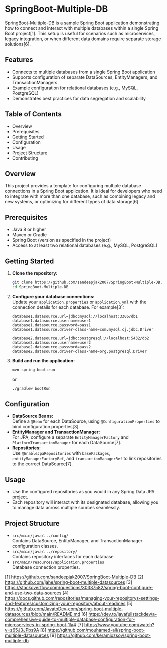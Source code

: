 # SpringBoot-Multiple-DB

SpringBoot-Multiple-DB is a sample Spring Boot application demonstrating how to connect and interact with multiple databases within a single Spring Boot project[1]. This setup is useful for scenarios such as microservices, legacy integration, or when different data domains require separate storage solutions[6].

## Features

- Connects to multiple databases from a single Spring Boot application
- Supports configuration of separate DataSources, EntityManagers, and TransactionManagers
- Example configuration for relational databases (e.g., MySQL, PostgreSQL)
- Demonstrates best practices for data segregation and scalability

## Table of Contents

- Overview
- Prerequisites
- Getting Started
- Configuration
- Usage
- Project Structure
- Contributing

## Overview

This project provides a template for configuring multiple database connections in a Spring Boot application. It is ideal for developers who need to integrate with more than one database, such as combining legacy and new systems, or optimizing for different types of data storage[6].

## Prerequisites

- Java 8 or higher
- Maven or Gradle
- Spring Boot (version as specified in the project)
- Access to at least two relational databases (e.g., MySQL, PostgreSQL)

## Getting Started

1. **Clone the repository:**
   ```bash
   git clone https://github.com/sandeepjak2007/SpringBoot-Multiple-DB.git
   cd SpringBoot-Multiple-DB
   ```

2. **Configure your database connections:**  
   Update your `application.properties` or `application.yml` with the connection details for each database. For example[3]:

   ```
   database1.datasource.url=jdbc:mysql://localhost:3306/db1
   database1.datasource.username=user1
   database1.datasource.password=pass1
   database1.datasource.driver-class-name=com.mysql.cj.jdbc.Driver

   database2.datasource.url=jdbc:postgresql://localhost:5432/db2
   database2.datasource.username=user2
   database2.datasource.password=pass2
   database2.datasource.driver-class-name=org.postgresql.Driver
   ```

3. **Build and run the application:**
   ```bash
   mvn spring-boot:run
   ```
   or
   ```bash
   ./gradlew bootRun
   ```

## Configuration

- **DataSource Beans:**  
  Define a `@Bean` for each DataSource, using `@ConfigurationProperties` to bind configuration properties[3].
- **EntityManager and TransactionManager:**  
  For JPA, configure a separate `EntityManagerFactory` and `PlatformTransactionManager` for each DataSource[7].
- **Repositories:**  
  Use `@EnableJpaRepositories` with `basePackages`, `entityManagerFactoryRef`, and `transactionManagerRef` to link repositories to the correct DataSource[7].

## Usage

- Use the configured repositories as you would in any Spring Data JPA project.
- Each repository will interact with its designated database, allowing you to manage data across multiple sources seamlessly.

## Project Structure

- `src/main/java/.../config/`  
  Contains DataSource, EntityManager, and TransactionManager configuration classes.
- `src/main/java/.../repository/`  
  Contains repository interfaces for each database.
- `src/main/resources/application.properties`  
  Database connection properties.


[1] https://github.com/sandeepjak2007/SpringBoot-Multiple-DB
[2] https://github.com/jahe/spring-boot-multiple-datasources
[3] https://stackoverflow.com/questions/30337582/spring-boot-configure-and-use-two-data-sources
[4] https://docs.github.com/repositories/managing-your-repositorys-settings-and-features/customizing-your-repository/about-readmes
[5] https://github.com/JavatoDev-com/spring-boot-multiple-datasources/blob/main/README.md
[6] https://dev.to/javafullstackdev/a-comprehensive-guide-to-multiple-database-configuration-for-microservices-in-spring-boot-1la4
[7] https://www.youtube.com/watch?v=z65J3JPbs9A
[8] https://github.com/mouhamed-ali/spring-boot-multiple-datasources
[9] https://github.com/keramiozsoy/spring-boot-multiple-db
